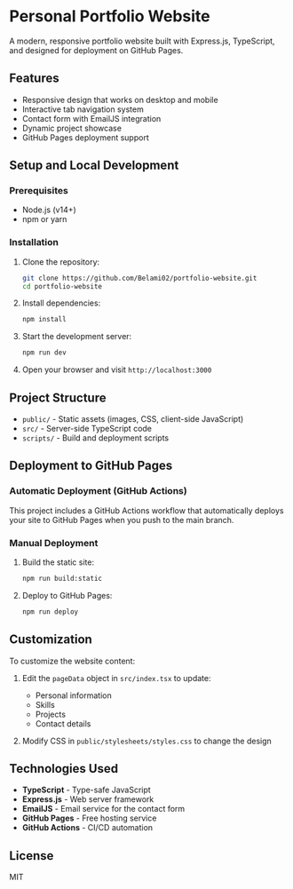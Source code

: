 # Personal Portfolio Website

A modern, responsive portfolio website built with Express.js, TypeScript, and designed for deployment on GitHub Pages.

## Features

- Responsive design that works on desktop and mobile
- Interactive tab navigation system
- Contact form with EmailJS integration
- Dynamic project showcase
- GitHub Pages deployment support

## Setup and Local Development

### Prerequisites

- Node.js (v14+)
- npm or yarn

### Installation

1. Clone the repository:
   ```bash
   git clone https://github.com/Belami02/portfolio-website.git
   cd portfolio-website
   ```

2. Install dependencies:
   ```bash
   npm install
   ```

3. Start the development server:
   ```bash
   npm run dev
   ```

4. Open your browser and visit `http://localhost:3000`

## Project Structure

- `public/` - Static assets (images, CSS, client-side JavaScript)
- `src/` - Server-side TypeScript code
- `scripts/` - Build and deployment scripts

## Deployment to GitHub Pages

### Automatic Deployment (GitHub Actions)

This project includes a GitHub Actions workflow that automatically deploys your site to GitHub Pages when you push to the main branch.

### Manual Deployment

1. Build the static site:
   ```bash
   npm run build:static
   ```

2. Deploy to GitHub Pages:
   ```bash
   npm run deploy
   ```

## Customization

To customize the website content:

1. Edit the `pageData` object in `src/index.tsx` to update:
   - Personal information
   - Skills
   - Projects
   - Contact details

2. Modify CSS in `public/stylesheets/styles.css` to change the design

## Technologies Used

- **TypeScript** - Type-safe JavaScript
- **Express.js** - Web server framework
- **EmailJS** - Email service for the contact form
- **GitHub Pages** - Free hosting service
- **GitHub Actions** - CI/CD automation

## License

MIT
